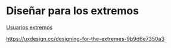 # Diseñar para los extremos

[Usuarios extremos](./diseo-de-estrategia/usuarios-extremos.md)

https://uxdesign.cc/designing-for-the-extremes-9b9d6e7350a3
